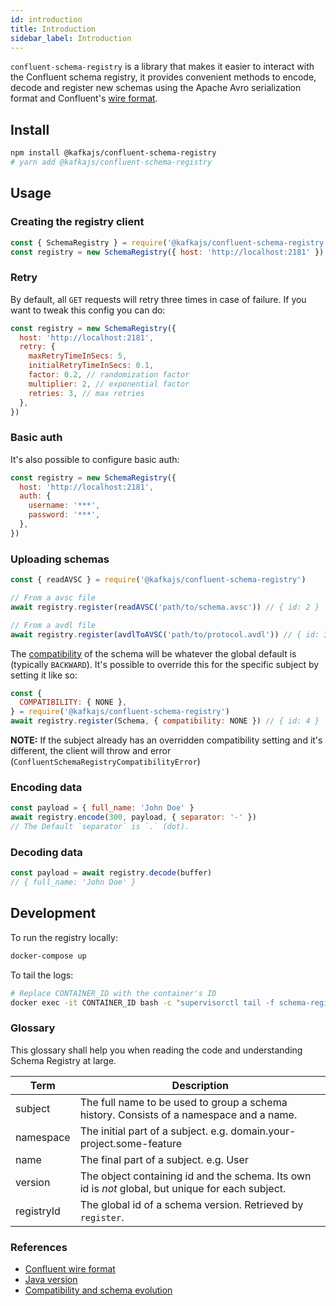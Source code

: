 ```yaml
---
id: introduction
title: Introduction
sidebar_label: Introduction
---
```


`confluent-schema-registry` is a library that makes it easier to interact with the Confluent schema registry, it provides convenient methods to encode, decode and register new schemas using the Apache Avro serialization format and Confluent's [wire format](https://docs.confluent.io/current/schema-registry/docs/serializer-formatter.html#wire-format).

## Install

```sh
npm install @kafkajs/confluent-schema-registry
# yarn add @kafkajs/confluent-schema-registry
```

## Usage

### Creating the registry client

```js
const { SchemaRegistry } = require('@kafkajs/confluent-schema-registry')
const registry = new SchemaRegistry({ host: 'http://localhost:2181' })
```

### Retry

By default, all `GET` requests will retry three times in case of failure. If you want to tweak this config you can do:

```js
const registry = new SchemaRegistry({
  host: 'http://localhost:2181',
  retry: {
    maxRetryTimeInSecs: 5,
    initialRetryTimeInSecs: 0.1,
    factor: 0.2, // randomization factor
    multiplier: 2, // exponential factor
    retries: 3, // max retries
  },
})
```

### Basic auth

It's also possible to configure basic auth:

```js
const registry = new SchemaRegistry({
  host: 'http://localhost:2181',
  auth: {
    username: '***',
    password: '***',
  },
})
```

### Uploading schemas

```js
const { readAVSC } = require('@kafkajs/confluent-schema-registry')

// From a avsc file
await registry.register(readAVSC('path/to/schema.avsc')) // { id: 2 }

// From a avdl file
await registry.register(avdlToAVSC('path/to/protocol.avdl')) // { id: 3 }
```

The [compatibility](https://docs.confluent.io/current/schema-registry/avro.html#compatibility-types) of the schema will be whatever the global default is (typically `BACKWARD`).
It's possible to override this for the specific subject by setting it like so:

```js
const {
  COMPATIBILITY: { NONE },
} = require('@kafkajs/confluent-schema-registry')
await registry.register(Schema, { compatibility: NONE }) // { id: 4 }
```

**NOTE:**
If the subject already has an overridden compatibility setting and it's different,
the client will throw and error (`ConfluentSchemaRegistryCompatibilityError`)

### Encoding data

```js
const payload = { full_name: 'John Doe' }
await registry.encode(300, payload, { separator: '-' })
// The Default `separator` is `.` (dot).
```

### Decoding data

```js
const payload = await registry.decode(buffer)
// { full_name: 'John Doe' }
```

## Development

To run the registry locally:

```sh
docker-compose up
```

To tail the logs:

```sh
# Replace CONTAINER_ID with the container's ID
docker exec -it CONTAINER_ID bash -c "supervisorctl tail -f schema-registry"
```

### Glossary

This glossary shall help you when reading the code and understanding Schema Registry at large.

| Term       | Description                                                                                       |
| ---------- | ------------------------------------------------------------------------------------------------- |
| subject    | The full name to be used to group a schema history. Consists of a namespace and a name.           |
| namespace  | The initial part of a subject. e.g. domain.your-project.some-feature                              |
| name       | The final part of a subject. e.g. User                                                            |
| version    | The object containing id and the schema. Its own id is _not_ global, but unique for each subject. |
| registryId | The global id of a schema version. Retrieved by `register`.                                       |

### References

- [Confluent wire format](https://docs.confluent.io/current/schema-registry/docs/serializer-formatter.html#wire-format)
- [Java version](https://github.com/confluentinc/schema-registry/tree/master/avro-serializer/src/main/java/io/confluent/kafka/serializers)
- [Compatibility and schema evolution](https://docs.confluent.io/current/avro.html)
